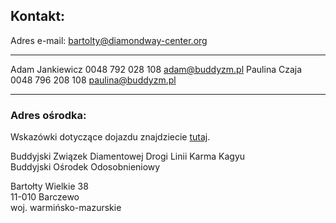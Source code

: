 Kontakt:
--------

Adres e-mail: bartolty@diamondway-center.org

  ----------------- ------------------ ----------------------
  Adam Jankiewicz   0048 792 028 108   adam@buddyzm.pl
  Paulina Czaja     0048 796 208 108   paulina@buddyzm.pl
  ----------------- ------------------ ----------------------

### Adres ośrodka:

Wskazówki dotyczące dojazdu znajdziecie [tutaj](/dojazd).

Buddyjski Związek Diamentowej Drogi Linii Karma Kagyu\
Buddyjski Ośrodek Odosobnieniowy

Bartołty Wielkie 38\
11-010 Barczewo\
woj. warmińsko-mazurskie

